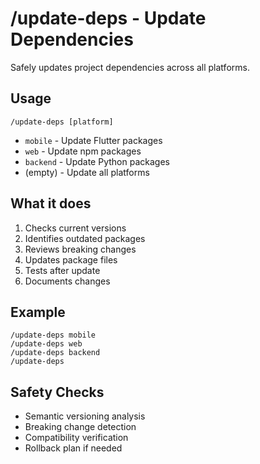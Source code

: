 # /update-deps - Update Dependencies

Safely updates project dependencies across all platforms.

## Usage
```
/update-deps [platform]
```
- `mobile` - Update Flutter packages
- `web` - Update npm packages
- `backend` - Update Python packages
- (empty) - Update all platforms

## What it does
1. Checks current versions
2. Identifies outdated packages
3. Reviews breaking changes
4. Updates package files
5. Tests after update
6. Documents changes

## Example
```
/update-deps mobile
/update-deps web
/update-deps backend
/update-deps
```

## Safety Checks
- Semantic versioning analysis
- Breaking change detection
- Compatibility verification
- Rollback plan if needed
